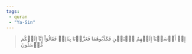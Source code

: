 ```yaml
---
tags: 
 - quran 
 - "Ya-Sin"
---
```


> إِذۡ أَرۡسَلۡنَآ إِلَيۡهِمُ ٱثۡنَيۡنِ فَكَذَّبُوهُمَا فَعَزَّزۡنَا بِثَالِثٖ فَقَالُوٓاْ إِنَّآ إِلَيۡكُم مُّرۡسَلُونَ
